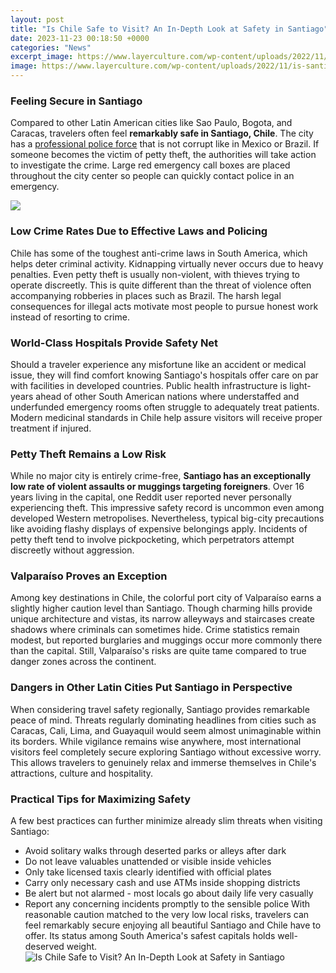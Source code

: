 ```yaml
---
layout: post
title: "Is Chile Safe to Visit? An In-Depth Look at Safety in Santiago"
date: 2023-11-23 00:18:50 +0000
categories: "News"
excerpt_image: https://www.layerculture.com/wp-content/uploads/2022/11/is-santiago-chile-safe-pin.jpg
image: https://www.layerculture.com/wp-content/uploads/2022/11/is-santiago-chile-safe-pin.jpg
---
```


### Feeling Secure in Santiago
Compared to other Latin American cities like Sao Paulo, Bogota, and Caracas, travelers often feel **remarkably safe in Santiago, Chile**. The city has a [professional police force](https://logurl.github.io/2024-01-10-u675c-u62dc-u4e4b-u65c5/) that is not corrupt like in Mexico or Brazil. If someone becomes the victim of petty theft, the authorities will take action to investigate the crime. Large red emergency call boxes are placed throughout the city center so people can quickly contact police in an emergency. 

![](https://www.layerculture.com/wp-content/uploads/2022/11/is-santiago-chile-safe-feat.jpg)
### Low Crime Rates Due to Effective Laws and Policing  
Chile has some of the toughest anti-crime laws in South America, which helps deter criminal activity. Kidnapping virtually never occurs due to heavy penalties. Even petty theft is usually non-violent, with thieves trying to operate discreetly. This is quite different than the threat of violence often accompanying robberies in places such as Brazil. The harsh legal consequences for illegal acts motivate most people to pursue honest work instead of resorting to crime.
### World-Class Hospitals Provide Safety Net
Should a traveler experience any misfortune like an accident or medical issue, they will find comfort knowing Santiago's hospitals offer care on par with facilities in developed countries. Public health infrastructure is light-years ahead of other South American nations where understaffed and underfunded emergency rooms often struggle to adequately treat patients. Modern medicinal standards in Chile help assure visitors will receive proper treatment if injured.
### Petty Theft Remains a Low Risk
While no major city is entirely crime-free, **Santiago has an exceptionally low rate of violent assaults or muggings targeting foreigners**. Over 16 years living in the capital, one Reddit user reported never personally experiencing theft. This impressive safety record is uncommon even among developed Western metropolises. Nevertheless, typical big-city precautions like avoiding flashy displays of expensive belongings apply. Incidents of petty theft tend to involve pickpocketing, which perpetrators attempt discreetly without aggression.
### Valparaíso Proves an Exception  
Among key destinations in Chile, the colorful port city of Valparaíso earns a slightly higher caution level than Santiago. Though charming hills provide unique architecture and vistas, its narrow alleyways and staircases create shadows where criminals can sometimes hide. Crime statistics remain modest, but reported burglaries and muggings occur more commonly there than the capital. Still, Valparaíso's risks are quite tame compared to true danger zones across the continent.
### Dangers in Other Latin Cities Put Santiago in Perspective  
When considering travel safety regionally, Santiago provides remarkable peace of mind. Threats regularly dominating headlines from cities such as Caracas, Cali, Lima, and Guayaquil would seem almost unimaginable within its borders. While vigilance remains wise anywhere, most international visitors feel completely secure exploring Santiago without excessive worry. This allows travelers to genuinely relax and immerse themselves in Chile's attractions, culture and hospitality.
### Practical Tips for Maximizing Safety
A few best practices can further minimize already slim threats when visiting Santiago:
- Avoid solitary walks through deserted parks or alleys after dark 
- Do not leave valuables unattended or visible inside vehicles
- Only take licensed taxis clearly identified with official plates 
- Carry only necessary cash and use ATMs inside shopping districts
- Be alert but not alarmed - most locals go about daily life very casually
- Report any concerning incidents promptly to the sensible police
With reasonable caution matched to the very low local risks, travelers can feel remarkably secure enjoying all beautiful Santiago and Chile have to offer. Its status among South America's safest capitals holds well-deserved weight.
![Is Chile Safe to Visit? An In-Depth Look at Safety in Santiago](https://www.layerculture.com/wp-content/uploads/2022/11/is-santiago-chile-safe-pin.jpg)